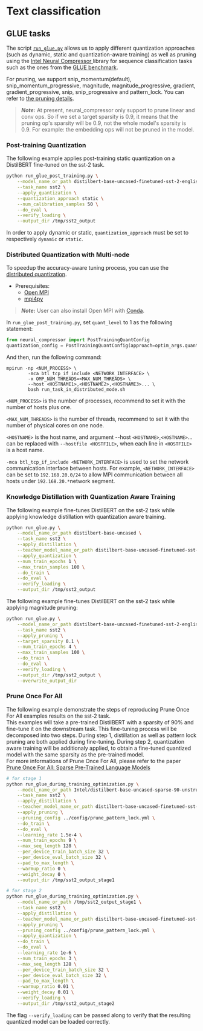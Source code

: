 <!---
Copyright 2020 The HuggingFace Team. All rights reserved.

Licensed under the Apache License, Version 2.0 (the "License");
you may not use this file except in compliance with the License.
You may obtain a copy of the License at

    http://www.apache.org/licenses/LICENSE-2.0

Unless required by applicable law or agreed to in writing, software
distributed under the License is distributed on an "AS IS" BASIS,
WITHOUT WARRANTIES OR CONDITIONS OF ANY KIND, either express or implied.
See the License for the specific language governing permissions and
limitations under the License.
-->

# Text classification 

## GLUE tasks

The script [`run_glue.py`](https://github.com/huggingface/optimum-intel/blob/main/examples/neural_compressor/text-classification/run_glue.py)
allows us to apply different quantization approaches (such as dynamic, static and quantization-aware training) as well as pruning 
using the [Intel Neural Compressor ](https://github.com/intel/neural-compressor) library for 
sequence classification tasks such as the ones from the [GLUE benchmark](https://gluebenchmark.com/).

For pruning, we support snip_momentum(default), snip_momentum_progressive, magnitude, magnitude_progressive, gradient, gradient_progressive, snip, snip_progressive and pattern_lock. You can refer to [the pruning details](https://github.com/intel/neural-compressor/tree/master/neural_compressor/pruner#pruning-types).

> **_Note:_** At present, neural_compressor only support to prune linear and conv ops. So if we set a target sparsity is 0.9, it means that the pruning op's sparsity will be 0.9, not the whole model's sparsity is 0.9. For example: the embedding ops will not be pruned in the model.

### Post-training Quantization

The following example applies post-training static quantization on a DistilBERT fine-tuned on the sst-2 task.

```bash
python run_glue_post_training.py \
    --model_name_or_path distilbert-base-uncased-finetuned-sst-2-english \
    --task_name sst2 \
    --apply_quantization \
    --quantization_approach static \
    --num_calibration_samples 50 \
    --do_eval \
    --verify_loading \
    --output_dir /tmp/sst2_output
```
In order to apply dynamic or static, `quantization_approach` must be set to respectively `dynamic` or `static`.


### Distributed Quantization with Multi-node
To speedup the accuracy-aware tuning process, you can use the [distributed quantization](https://github.com/intel/neural-compressor/blob/master/docs/source/tuning_strategies.md#distributed-tuning).

- Prerequisites:
    - [Open MPI](https://www.open-mpi.org/faq/?category=building#easy-build)
    - [mpi4py](https://mpi4py.readthedocs.io/en/stable/install.html#using-pip)


> **_Note:_** User can also install Open MPI with [Conda](https://anaconda.org/conda-forge/openmpi).

In `run_glue_post_training.py`, set `quant_level` to 1 as the following statement:

```python
from neural_compressor import PostTrainingQuantConfig
quantization_config = PostTrainingQuantConfig(approach=optim_args.quantization_approach, quant_level=1)
```

And then, run the following command:

```shell
mpirun -np <NUM_PROCESS> \
        -mca btl_tcp_if_include <NETWORK_INTERFACE> \
        -x OMP_NUM_THREADS=<MAX_NUM_THREADS> \
        --host <HOSTNAME1>,<HOSTNAME2>,<HOSTNAME3>... \
        bash run_task_in_distributed_mode.sh
```
`<NUM_PROCESS>` is the number of processes, recommend to set it with the number of hosts plus one.

`<MAX_NUM_THREADS>` is the number of threads, recommend to set it with the number of physical cores on one node.

`<HOSTNAME>` is the host name, and argument --host `<HOSTNAME>`,`<HOSTNAME>`... can be replaced with `--hostfile <HOSTFILE>`, when each line in `<HOSTFILE>` is a host name.

`-mca btl_tcp_if_include <NETWORK_INTERFACE>` is used to set the network communication interface between hosts. For example, `<NETWORK_INTERFACE>` can be set to `192.168.20.0/24` to allow MPI communication between all hosts under `192.168.20.*`network segment.

### Knowledge Distillation with Quantization Aware Training

The following example fine-tunes DistilBERT on the sst-2 task while applying knowledge distillation with quantization aware training.

```bash
python run_glue.py \
    --model_name_or_path distilbert-base-uncased \
    --task_name sst2 \
    --apply_distillation \
    --teacher_model_name_or_path distilbert-base-uncased-finetuned-sst-2-english \
    --apply_quantization \
    --num_train_epochs 1 \
    --max_train_samples 100 \
    --do_train \
    --do_eval \
    --verify_loading \
    --output_dir /tmp/sst2_output
```

The following example fine-tunes DistilBERT on the sst-2 task while applying magnitude pruning:

```bash
python run_glue.py \
    --model_name_or_path distilbert-base-uncased-finetuned-sst-2-english \
    --task_name sst2 \
    --apply_pruning \
    --target_sparsity 0.1 \
    --num_train_epochs 4 \
    --max_train_samples 100 \
    --do_train \
    --do_eval \
    --verify_loading \
    --output_dir /tmp/sst2_output \
    --overwrite_output_dir
```

### Prune Once For All

The following example demonstrate the steps of reproducing Prune Once For All examples results on the sst-2 task.
<br>
This examples will take a pre-trained DistilBERT with a sparsity of 90% and fine-tune it on the downstream task. This fine-tuning process will be decomposed into two steps. During step 1, distillation as well as pattern lock pruning are both applied during fine-tuning. During step 2, quantization aware training will be additionaly applied, to obtain a fine-tuned quantized model with the same sparsity as the pre-trained model.
<br>
For more informations of Prune Once For All, please refer to the paper [Prune Once For All: Sparse Pre-Trained Language Models](https://arxiv.org/abs/2111.05754)

```bash
# for stage 1
python run_glue_during_training_optimization.py \
    --model_name_or_path Intel/distilbert-base-uncased-sparse-90-unstructured-pruneofa \
    --task_name sst2 \
    --apply_distillation \
    --teacher_model_name_or_path distilbert-base-uncased-finetuned-sst-2-english \
    --apply_pruning \
    --pruning_config ../config/prune_pattern_lock.yml \
    --do_train \
    --do_eval \
    --learning_rate 1.5e-4 \
    --num_train_epochs 9 \
    --max_seq_length 128 \
    --per_device_train_batch_size 32 \
    --per_device_eval_batch_size 32 \
    --pad_to_max_length \
    --warmup_ratio 0 \
    --weight_decay 0 \
    --output_dir /tmp/sst2_output_stage1

# for stage 2
python run_glue_during_training_optimization.py \
    --model_name_or_path /tmp/sst2_output_stage1 \
    --task_name sst2 \
    --apply_distillation \
    --teacher_model_name_or_path distilbert-base-uncased-finetuned-sst-2-english \
    --apply_pruning \
    --pruning_config ../config/prune_pattern_lock.yml \
    --apply_quantization \
    --do_train \
    --do_eval \
    --learning_rate 1e-6 \
    --num_train_epochs 3 \
    --max_seq_length 128 \
    --per_device_train_batch_size 32 \
    --per_device_eval_batch_size 32 \
    --pad_to_max_length \
    --warmup_ratio 0.01 \
    --weight_decay 0.01 \
    --verify_loading \
    --output_dir /tmp/sst2_output_stage2
```

The flag `--verify_loading` can be passed along to verify that the resulting quantized model can be loaded correctly.

